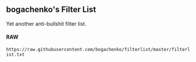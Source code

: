 ## bogachenko's Filter List

Yet another anti-bullshit filter list.

#### RAW

`https://raw.githubusercontent.com/bogachenko/filterlist/master/filterlist.txt`